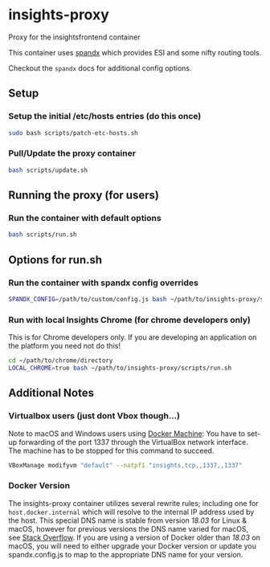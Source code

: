 # insights-proxy

Proxy for the insightsfrontend container

This container uses [spandx](https://github.com/redhataccess/spandx) which provides ESI and some nifty routing tools.

Checkout the `spandx` docs for additional config options.

## Setup

### Setup the initial /etc/hosts entries (do this once)

```bash
sudo bash scripts/patch-etc-hosts.sh
```

### Pull/Update the proxy container

```bash
bash scripts/update.sh
```

## Running the proxy (for users)

### Run the container with default options

```bash
bash scripts/run.sh
```

## Options for run.sh

### Run the container with spandx config overrides

```bash
SPANDX_CONFIG=/path/to/custom/config.js bash ~/path/to/insights-proxy/scripts/run.sh
```

### Run with local Insights Chrome (for chrome developers only)

This is for Chrome developers only.
If you are developing an application on the platform you need not do this!

```bash
cd ~/path/to/chrome/directory
LOCAL_CHROME=true bash ~/path/to/insights-proxy/scripts/run.sh
```

## Additional Notes

### Virtualbox users (just dont Vbox though...)

Note to macOS and Windows users using [Docker Machine](https://docs.docker.com/machine/): You have to set-up forwarding of the port 1337 through the VirtualBox network interface. The machine has to be stopped for this command to succeed.

```bash
VBoxManage modifyvm "default" --natpf1 "insights,tcp,,1337,,1337"
```

### Docker Version

The insights-proxy container utilizes several rewrite rules; including one for `host.docker.internal` which will resolve to the internal IP address used by the host. This special DNS name is stable from version *18.03* for Linux & macOS, however for previous versions the DNS name varied for macOS, see [Stack Overflow](https://stackoverflow.com/questions/31324981/how-to-access-host-port-from-docker-container/43541732#43541732). If you are using a version of Docker older than *18.03* on macOS, you will need to either upgrade your Docker version or update you spandx.config.js to map to the appropriate DNS name for your version.
